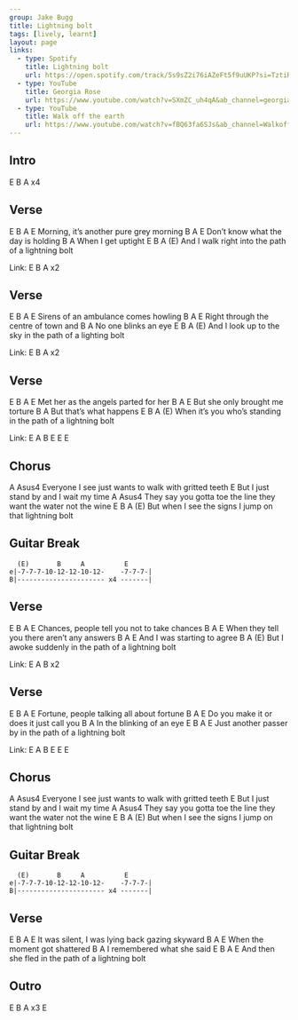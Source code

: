 ```yaml
---
group: Jake Bugg
title: Lightning bolt
tags: [lively, learnt]
layout: page
links:
  - type: Spotify
    title: Lightning bolt
    url: https://open.spotify.com/track/5s9sZ2i76iAZeFt5f9uUKP?si=TztiRp3OTKOLjr_Z5hiUHQ
  - type: YouTube
    title: Georgia Rose
    url: https://www.youtube.com/watch?v=SXmZC_uh4qA&ab_channel=georgiarose16
  - type: YouTube
    title: Walk off the earth
    url: https://www.youtube.com/watch?v=fBQ63fa6SJs&ab_channel=WalkofftheEarth
---
```


## Intro

 E B A x4

## Verse

E               B      A         E
Morning, it’s another pure grey morning
B                    A      E
Don’t know what the day is holding
        B      A
When I get uptight
        E                  B           A      (E)
And I walk right into the path of a lightning bolt

Link: E B A x2

## Verse

E             B    A         E
Sirens of an ambulance comes howling
         B          A       E
Right through the centre of town and
         B        A
No one blinks an eye
       E                         B          A      (E)
And I look up to the sky in the path of a lighting bolt

Link: E B A x2

## Verse

E               B      A      E
Met her as the angels parted for her
         B    A          E
But she only brought me torture
     B           A
But that’s what happens
           E                         B         A        (E)
When it’s you who’s standing in the path of a lightning bolt

Link: E A B E E E

## Chorus

A                            Asus4
Everyone I see just wants to walk with gritted teeth
E
But I just stand by and I wait my time
A                                            Asus4
They say you gotta toe the line they want the water not the wine
           E               B             A            (E)
But when I see the signs I jump on that lightning bolt

## Guitar Break

```chordpro
  (E)       B     A          E
e|-7-7-7-10-12-12-10-12-    -7-7-7-|
B|---------------------- x4 -------|
```

## Verse

E                B        A           E
Chances, people tell you not to take chances
           B              A          E
When they tell you there aren’t any answers
    B       A          E
And I was starting to agree
                             B           A      (E)
But I awoke suddenly in the path of a lightning bolt

Link: E A B x2

## Verse

E                 B      A         E
Fortune, people talking all about fortune
        B          A            E
Do you make it or does it just call you
        B             A
In the blinking of an eye
       E                       B         A         E
Just another passer by in the path of a lightning bolt

Link: E A B E E E

## Chorus

A                            Asus4
Everyone I see just wants to walk with gritted teeth
E
But I just stand by and I wait my time
A                                            Asus4
They say you gotta toe the line they want the water not the wine
           E               B             A            (E)
But when I see the signs I jump on that lightning bolt

## Guitar Break

```chordpro
  (E)       B     A          E
e|-7-7-7-10-12-12-10-12-    -7-7-7-|
B|---------------------- x4 -------|
```

## Verse

E                     B     A            E
It was silent, I was lying back gazing skyward
B         A            E
When the moment got shattered
     B                 A
I remembered what she said
              E           B         A         E
And then she fled in the path of a lightning bolt

## Outro

E B A x3 E
